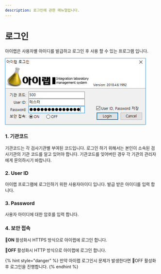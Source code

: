 ```yaml
---
description: 로그인에 관한 매뉴얼입니다.
---
```


# 로그인

아이랩은 사용자별 아이디를 발급하고 로그인 후 사용 할 수 있는 프로그램 입니다.

![](../.gitbook/assets/login.png)

### 1. **기관코드**

기관코드는 각 검사기관별 부여된 코드입니다. 로그인 하기 위해서는 본인이 소속된 검사기관의 기관 코드를 알고 있어야 합니다. 기관코드를 잊어버린 경우 각 기관의 관리자에게 문의하시기 바랍니다.

### 2. **User ID**

아이랩 프로그램에 로그인하기 위한 사용자아이디 입니다. 발급 받은 아이디를 입력 합니다.

### 3. **Password**

사용자 아이디에 대한 암호를 입력 합니다.

### 4. 보안 접속

🔘**ON** 활성화시 HTTPS 방식으로 아이랩에 로그인 합니다.

🔘**OFF** 활성화시 HTTP 방식으로 아이랩에 로그인 합니다.

{% hint style="danger" %}
만약 아이랩 로그인시 문제가 발생한다면 🔘OFF 활성화 후 로그인을 진행합니다.
{% endhint %}




